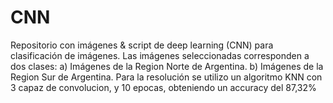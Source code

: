 # CNN
Repositorio con imágenes & script de deep learning (CNN) para clasificación de imágenes.
Las imágenes seleccionadas corresponden a dos clases:
a) Imágenes de la Region Norte de Argentina. 
b) Imágenes de la Region Sur de Argentina.
Para la resolución se utilizo un algoritmo KNN con 3 capaz de convolucion, y 10 epocas, obteniendo un accuracy del 87,32%
